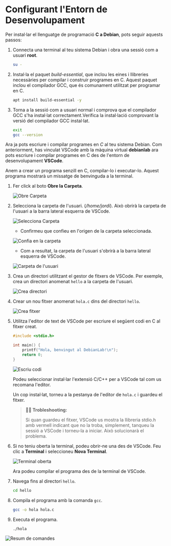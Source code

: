 # Configurant l'Entorn de Desenvolupament

Per instal·lar el llenguatge de programació **C a Debian**, pots seguir aquests passos:

1. Connecta una terminal al teu sistema Debian i obra una sessió com a usuari **root**.

    ```sh
    su -
    ```

2. Instal·la el paquet *build-essential*, que inclou les eines i llibreries necessàries per compilar i construir programes en C. Aquest paquet inclou el compilador GCC, que és comunament utilitzat per programar en C.

    ```sh
    apt install build-essential -y
    ```

3. Torna a la sessió com a usuari normal i comprova que el compilador GCC s'ha instal·lat correctament.Verifica la instal·lació comprovant la versió del compilador GCC instal·lat.

    ```sh
    exit
    gcc --version
    ```

Ara ja pots escriure i compilar programes en *C* al teu sistema Debian. Com anteriorment, has vinculat VSCode amb la màquina virtual **debianlab** ara pots escriure i compilar programes en C des de l'entorn de desenvolupament **VSCode**.

Anem a crear un programa senzill en C, compilar-lo i executar-lo. Aquest programa mostrarà un missatge de benvinguda a la terminal.

1. Fer click al boto **Obre la Carpeta**.

    ![Obre Carpeta](./figures/vscode/open-folder.png)

2. Selecciona la carpeta de l'usuari. (*/home/jordi*). Això obrirà la carpeta de l'usuari a la barra lateral esquerra de VSCode.

    ![Selecciona Carpeta](./figures/vscode/select-folder.png)

   - Confirmeu que confieu en l'origen de la carpeta seleccionada.

    ![Confia en la carpeta](./figures/vscode/trust-folder.png)

   - Com a resultat, la carpeta de l'usuari s'obrirà a la barra lateral esquerra de VSCode.

    ![Carpeta de l'usuari](./figures/vscode/user-folder.png)

3. Crea un directori utilitzant el gestor de fitxers de VSCode. Per exemple, crea un directori anomenat `hello` a la carpeta de l'usuari.

    ![Crea directori](./figures/vscode/create-dir.png)

4. Crear un nou fitxer anomenat `hola.c` dins del directori `hello`.

    ![Crea fitxer](./figures/vscode/create-file.png)

5. Utilitza l'editor de text de VSCode per escriure el següent codi en C al fitxer creat.

    ```c
    #include <stdio.h>

    int main() {
        printf("Hola, benvingut al DebianLab!\n");
        return 0;
    }
    ```

    ![Escriu codi](./figures/vscode/write-code.png)

    Podeu seleccionar instal·lar l'extensió C/C++ per a VSCode tal com us recomana l'editor.

    Un cop instal·lat, torneu a la pestanya de l'editor de `hola.c` i guardeu el fitxer.

    > **😵‍💫 Trobleshooting:**
    >
    > Si quan guardeu el fitxer, VSCode us mostra la llibreria stdio.h amb vermell indicant que no la troba, simplement, tanqueu la sessió a VSCode i torneu-la a iniciar. Això solucionarà el problema.

6. Si no teniu oberta la terminal, podeu obrir-ne una des de VSCode. Feu clic a **Terminal** i seleccioneu **Nova Terminal**.

    ![Terminal oberta](./figures/vscode/terminal.png)

    Ara podeu compilar el programa des de la terminal de VSCode.

7. Navega fins al directori `hello`.

    ```sh
    cd hello
    ```

8. Compila el programa amb la comanda `gcc`.

    ```sh
    gcc -o hola hola.c
    ```

9. Executa el programa.

    ```sh
    ./hola
    ```

![Resum de comandes](./figures/vscode/commands.png)
